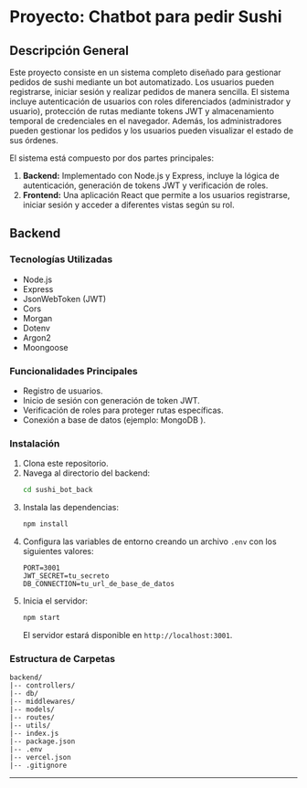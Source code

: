 # Proyecto:  Chatbot para pedir Sushi

## Descripción General
Este proyecto consiste en un sistema completo diseñado para gestionar pedidos de sushi mediante un bot automatizado. Los usuarios pueden registrarse, iniciar sesión y realizar pedidos de manera sencilla. El sistema incluye autenticación de usuarios con roles diferenciados (administrador y usuario), protección de rutas mediante tokens JWT y almacenamiento temporal de credenciales en el navegador. Además, los administradores pueden gestionar los pedidos y los usuarios pueden visualizar el estado de sus órdenes.

El sistema está compuesto por dos partes principales:

1. **Backend:** Implementado con Node.js y Express, incluye la lógica de autenticación, generación de tokens JWT y verificación de roles.
2. **Frontend:** Una aplicación React que permite a los usuarios registrarse, iniciar sesión y acceder a diferentes vistas según su rol.

## Backend

### Tecnologías Utilizadas
- Node.js
- Express
- JsonWebToken (JWT)
- Cors
- Morgan
- Dotenv
- Argon2
- Moongoose

### Funcionalidades Principales
- Registro de usuarios.
- Inicio de sesión con generación de token JWT.
- Verificación de roles para proteger rutas específicas.
- Conexión a base de datos (ejemplo: MongoDB ).

### Instalación
1. Clona este repositorio.
2. Navega al directorio del backend:
   ```bash
   cd sushi_bot_back
   ```
3. Instala las dependencias:
   ```bash
   npm install
   ```
4. Configura las variables de entorno creando un archivo `.env` con los siguientes valores:
   ```env
   PORT=3001
   JWT_SECRET=tu_secreto
   DB_CONNECTION=tu_url_de_base_de_datos
   ```
5. Inicia el servidor:
   ```bash
   npm start
   ```
   El servidor estará disponible en `http://localhost:3001`.

### Estructura de Carpetas
```
backend/
|-- controllers/
|-- db/
|-- middlewares/
|-- models/
|-- routes/
|-- utils/
|-- index.js
|-- package.json
|-- .env
|-- vercel.json
|-- .gitignore
```

---
